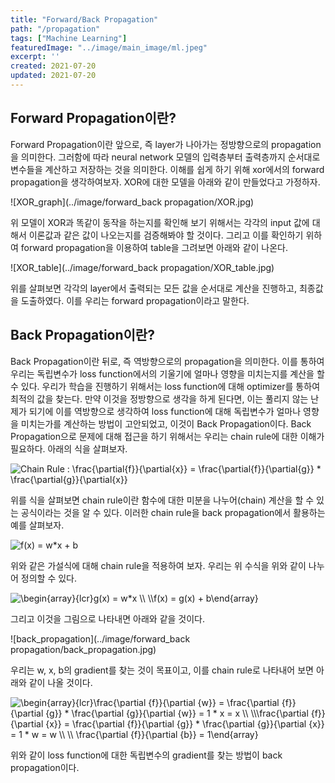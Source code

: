 ```yaml
---
title: "Forward/Back Propagation"
path: "/propagation"
tags: ["Machine Learning"]
featuredImage: "../image/main_image/ml.jpeg"
excerpt: ''
created: 2021-07-20
updated: 2021-07-20
---
```


## Forward Propagation이란?

Forward Propagation이란 앞으로, 즉 layer가 나아가는 정방향으로의 propagation을 의미한다. 그러함에 따라 neural network 모델의 입력층부터 출력층까지 순서대로 변수들을 계산하고 저장하는 것을 의미한다. 이해를 쉽게 하기 위해 xor에서의 forward propagation을 생각하여보자. XOR에 대한 모델을 아래와 같이 만들었다고 가정하자.

![XOR_graph](../image/forward_back propagation/XOR.jpg)

위 모델이 XOR과 똑같이 동작을 하는지를 확인해 보기 위해서는 각각의 input 값에 대해서 이론값과 같은 값이 나오는지를 검증해봐야 할 것이다. 그리고 이를 확인하기 위하여 forward propagation을 이용하여 table을 그려보면 아래와 같이 나온다.

![XOR_table](../image/forward_back propagation/XOR_table.jpg)

위를 살펴보면 각각의 layer에서 출력되는 모든 값을 순서대로 계산을 진행하고, 최종값을 도출하였다. 이를 우리는 forward propagation이라고 말한다.

## Back Propagation이란?

Back Propagation이란 뒤로, 즉 역방향으로의 propagation을 의미한다. 이를 통하여 우리는 독립변수가 loss function에서의 기울기에 얼마나 영향을 미치는지를 계산을 할 수 있다. 우리가 학습을 진행하기 위해서는 loss function에 대해 optimizer를 통하여 최적의 값을 찾는다. 만약 이것을 정방향으로 생각을 하게 된다면, 이는 풀리지 않는 난제가 되기에 이를 역방향으로 생각하여 loss function에 대해 독립변수가 얼마나 영향을 미치는가를 계산하는 방법이 고안되었고, 이것이 Back Propagation이다. Back Propagation으로 문제에 대해 접근을 하기 위해서는 우리는 chain rule에 대한 이해가 필요하다. 아래의 식을 살펴보자.

<img src="https://latex.codecogs.com/svg.image?Chain&space;Rule&space;:&space;\frac{\partial{f}}{\partial{x}}&space;=&space;\frac{\partial{f}}{\partial{g}}&space;*&space;\frac{\partial{g}}{\partial{x}}" title="Chain Rule : \frac{\partial{f}}{\partial{x}} = \frac{\partial{f}}{\partial{g}} * \frac{\partial{g}}{\partial{x}}" />

위를 식을 살펴보면 chain rule이란 함수에 대한 미분을 나누어(chain) 계산을 할 수 있는 공식이라는 것을 알 수 있다. 이러한 chain rule을 back propagation에서 활용하는 예를 살펴보자.

<img src="https://latex.codecogs.com/svg.image?f(x)&space;=&space;w*x&space;&plus;&space;b" title="f(x) = w*x + b" />

위와 같은 가설식에 대해 chain rule을 적용하여 보자. 우리는 위 수식을 위와 같이 나누어 정의할 수 있다.

<img src="https://latex.codecogs.com/svg.image?\begin{array}{lcr}g(x)&space;=&space;w*x&space;\\&space;\\f(x)&space;=&space;g(x)&space;&plus;&space;b\end{array}" title="\begin{array}{lcr}g(x) = w*x \\ \\f(x) = g(x) + b\end{array}" />

그리고 이것을 그림으로 나타내면 아래와 같을 것이다.

![back_propagation](../image/forward_back propagation/back_propagation.jpg)

우리는 w, x, b의 gradient를 찾는 것이 목표이고, 이를 chain rule로 나타내어 보면 아래와 같이 나올 것이다.

<img src="https://latex.codecogs.com/svg.image?\begin{array}{lcr}\frac{\partial&space;{f}}{\partial&space;{w}}&space;=&space;\frac{\partial&space;{f}}{\partial&space;{g}}&space;*&space;\frac{\partial&space;{g}}{\partial&space;{w}}&space;=&space;1&space;*&space;x&space;=&space;x&space;\\&space;\\\frac{\partial&space;{f}}{\partial&space;{x}}&space;=&space;\frac{\partial&space;{f}}{\partial&space;{g}}&space;*&space;\frac{\partial&space;{g}}{\partial&space;{x}}&space;=&space;1&space;*&space;w&space;=&space;w&space;\\&space;\\&space;\frac{\partial&space;{f}}{\partial&space;{b}}&space;=&space;1\end{array}&space;" title="\begin{array}{lcr}\frac{\partial {f}}{\partial {w}} = \frac{\partial {f}}{\partial {g}} * \frac{\partial {g}}{\partial {w}} = 1 * x = x \\ \\\frac{\partial {f}}{\partial {x}} = \frac{\partial {f}}{\partial {g}} * \frac{\partial {g}}{\partial {x}} = 1 * w = w \\ \\ \frac{\partial {f}}{\partial {b}} = 1\end{array} " />

위와 같이 loss function에 대한 독립변수의 gradient를 찾는 방법이 back propagation이다.